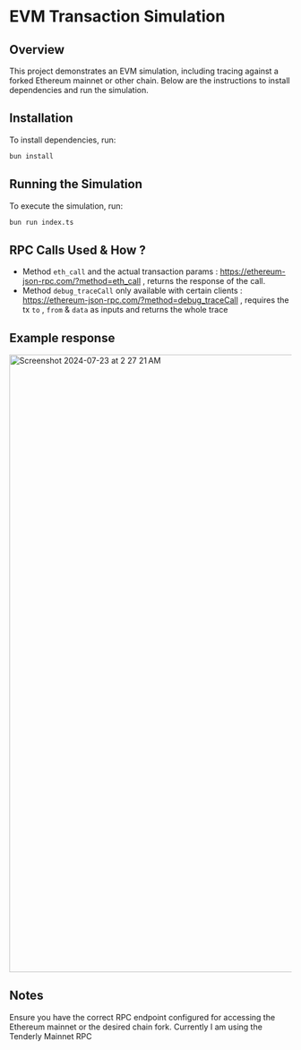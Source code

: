 # EVM Transaction Simulation

## Overview

This project demonstrates an EVM simulation, including tracing against a forked Ethereum mainnet or other chain. Below are the instructions to install dependencies and run the simulation.

## Installation

To install dependencies, run:

```bash
bun install
```

## Running the Simulation

To execute the simulation, run:

```bash
bun run index.ts
```

## RPC Calls Used & How ? 

- Method `eth_call` and the actual transaction params : https://ethereum-json-rpc.com/?method=eth_call , returns the response of the call.
- Method `debug_traceCall` only available with certain clients : https://ethereum-json-rpc.com/?method=debug_traceCall , requires the tx `to` , `from` & `data` as inputs and returns the whole trace 

## Example response 

<img width="1103" alt="Screenshot 2024-07-23 at 2 27 21 AM" src="https://github.com/user-attachments/assets/0cb14056-768c-4c37-8473-d09c3dc1c8b2">

## Notes

Ensure you have the correct RPC endpoint configured for accessing the Ethereum mainnet or the desired chain fork. Currently I am using the Tenderly Mainnet RPC 
